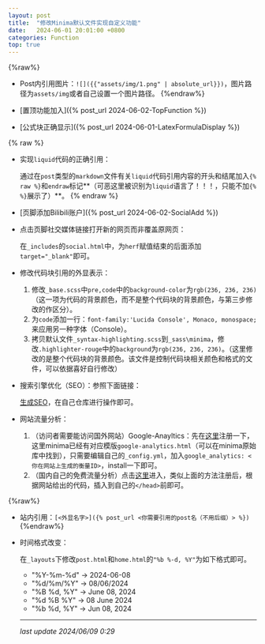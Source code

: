 ```yaml
---
layout: post
title:  "修改Minima默认文件实现自定义功能"
date:   2024-06-01 20:01:00 +0800
categories: Function
top: true
---
```


{%raw%}
* Post内引用图片：`![]({{"assets/img/1.png" | absolute_url}})`，图片路径为`assets/img`或者自己设置一个图片路径。
{%endraw%}

* [置顶功能加入]({% post_url 2024-06-02-TopFunction %})

* [公式块正确显示]({% post_url 2024-06-01-LatexFormulaDisplay %})

{% raw %}
* 实现`liquid`代码的正确引用：
  
  通过在`post`类型的`markdown`文件有关`liquid`代码引用内容的开头和结尾加入`{% raw %}`和`endraw`标记**（可恶这里被识别为`liquid`语言了！！！，只能不加`{% %}`展示了）**。
{% endraw %}

* [页脚添加Bilibili账户]({% post_url 2024-06-02-SocialAdd %})

* 点击页脚社交媒体链接打开新的网页而非覆盖原网页：
  
  在`_includes`的`social.html`中，为`herf`赋值结束的后面添加`target="_blank"`即可。

* 修改代码块引用的外显表示：
  1. 修改`_base.scss`中`pre,code`中的`background-color`为`rgb(236, 236, 236)`（这一项为代码的背景颜色，而不是整个代码块的背景颜色，与第三步修改的作区分）。
  2. 为`code`添加一行：`font-family:'Lucida Console', Monaco, monospace;`来应用另一种字体（Console）。
  3. 拷贝默认文件`_syntax-highlighting.scss`到`_sass\minima`，修改`.highlighter-rouge`中的`background`为`rgb(236, 236, 236)`。（这里修改的是整个代码块的背景颜色。该文件是控制代码块相关颜色和格式的文件，可以依据喜好自行修改）

* 搜索引擎优化（SEO）：参照下面链接：
  
  [生成SEO](https://github.com/jekyll/jekyll-seo-tag/blob/master/docs/installation.md)，在自己仓库进行操作即可。

* 网站流量分析：
  1. （访问者需要能访问国外网站）Google-Anayltics：先在[这里](https://analytics.google.com/analytics/web/?authuser=0#/provision/SignUp/)注册一下，这里minima已经有对应模版`google-analytics.html`（可以在minima原始库中找到），只需要编辑自己的`_config.yml`，加入`google_analytics: <你在网站上生成的衡量ID>`，install一下即可。
  2. （国内自己的免费流量分析）点击[这里](51.la)进入，类似上面的方法注册后，根据网站给出的代码，插入到自己的`</head>`前即可。

{%raw%}
* 站内引用：`[<外显名字>]({% post_url <你需要引用的post名（不用后缀）> %})`
{%endraw%}

* 时间格式改变：
  
  在`_layouts`下修改`post.html`和`home.html`的`"%b %-d, %Y"`为如下格式即可。
  * "%Y-%m-%d" -> 2024-06-08
  * "%d/%m/%Y" -> 08/06/2024
  * "%B %d, %Y" -> June 08, 2024
  * "%d %B %Y" -> 08 June 2024
  * "%b %d, %Y" -> Jun 08, 2024
  
  ---
  *last update 2024/06/09 0:29*